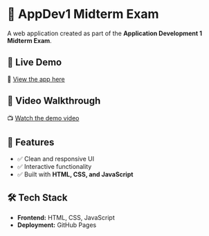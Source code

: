 # 📘 AppDev1 Midterm Exam  

A web application created as part of the **Application Development 1 Midterm Exam**.  

## 🚀 Live Demo  
🔗 [View the app here](https://vinceaintreadin-21.github.io/appdev1-midterm-exam./)  

## 🎥 Video Walkthrough  
📺 [Watch the demo video](https://drive.google.com/file/d/1TJZVtrPdQ-hIPl5FBU_s1rdzvgi8M0D_/view?usp=sharing)  

## 📖 Features  
- ✅ Clean and responsive UI  
- ✅ Interactive functionality  
- ✅ Built with **HTML, CSS, and JavaScript**  

## 🛠️ Tech Stack  
- **Frontend:** HTML, CSS, JavaScript  
- **Deployment:** GitHub Pages  
